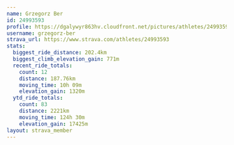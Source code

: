 ```yaml
---
name: Grzegorz Ber
id: 24993593
profile: https://dgalywyr863hv.cloudfront.net/pictures/athletes/24993593/7453165/11/large.jpg
username: grzegorz-ber
strava_url: https://www.strava.com/athletes/24993593
stats:
  biggest_ride_distance: 202.4km
  biggest_climb_elevation_gain: 771m
  recent_ride_totals:
    count: 12
    distance: 187.76km
    moving_time: 10h 09m
    elevation_gain: 1320m
  ytd_ride_totals:
    count: 83
    distance: 2221km
    moving_time: 124h 30m
    elevation_gain: 17425m
layout: strava_member
--- 
```

